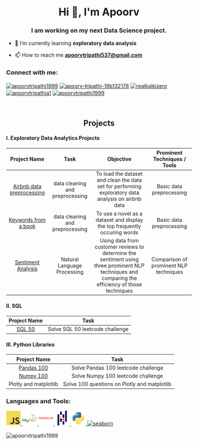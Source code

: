 <h1 align="center">Hi 👋, I'm Apoorv</h1>
<h3 align="center">I am working on my next Data Science project.</h3>

- 🌱 I’m currently learning **exploratory data analysis**

- 📫 How to reach me **apoorvtripathi537@gmail.com**

<h3 align="left">Connect with me:</h3>
<p align="left">
<a href="https://dev.to/apoorvtripathi1999" target="blank"><img align="center" src="https://raw.githubusercontent.com/rahuldkjain/github-profile-readme-generator/master/src/images/icons/Social/devto.svg" alt="apoorvtripathi1999" height="30" width="40" /></a>
<a href="https://linkedin.com/in/apoorv-tripathi-19b132178" target="blank"><img align="center" src="https://raw.githubusercontent.com/rahuldkjain/github-profile-readme-generator/master/src/images/icons/Social/linked-in-alt.svg" alt="apoorv-tripathi-19b132178" height="30" width="40" /></a>
<a href="https://kaggle.com/realkalkizero" target="blank"><img align="center" src="https://raw.githubusercontent.com/rahuldkjain/github-profile-readme-generator/master/src/images/icons/Social/kaggle.svg" alt="realkalkizero" height="30" width="40" /></a>
<a href="https://www.hackerrank.com/apoorvtripathia1" target="blank"><img align="center" src="https://raw.githubusercontent.com/rahuldkjain/github-profile-readme-generator/master/src/images/icons/Social/hackerrank.svg" alt="apoorvtripathia1" height="30" width="40" /></a>
<a href="https://www.leetcode.com/apoorvtripathi1999" target="blank"><img align="center" src="https://raw.githubusercontent.com/rahuldkjain/github-profile-readme-generator/master/src/images/icons/Social/leet-code.svg" alt="apoorvtripathi1999" height="30" width="40" /></a>
</p>
<br>
<div align="center">
 <h2><strong>Projects</strong></h2>
</div>

#### **I. Exploratory Data Analytics Projects**
|     Project Name      |               Task                |                                                                                                                                             Objective                                                                                                                                              |          Prominent Techniques / Tools          |
|:---------------------:|:---------------------------------:|:--------------------------------------------------------------------------------------------------------------------------------------------------------------------------------------------------------------------------------------------------------------------------------------------------:|:----------------------------------------------:|
|   [Airbnb data preprocessing](https://github.com/apoorvtripathi1999/Complete-Data-Science-and-ML-Project-Portfolio/blob/main/Data%20Cleaning/airbnb_data_cleaning.ipynb)    |    data cleaning and preprocessing     |                                                        To load the dataset and clean the data set for performing exploratory data analysis on airbnb data                                                        |                   Basic data preprocessing                   |
|   [Keywords from a book](https://github.com/apoorvtripathi1999/Complete-Data-Science-and-ML-Project-Portfolio/blob/main/NLP/keywords_novel.ipynb)    |    data cleaning and preprocessing     |                                                        To use a novel as a dataset and display the top frequently occuring words                                                       |                   Basic data preprocessing                   |
|   [Sentiment Analysis](https://github.com/apoorvtripathi1999/Complete-Data-Science-and-ML-Project-Portfolio/blob/main/NLP/sentiment_analysis.ipynb)   |    Natural Language Processing     |                                                        Using data from customer reviews to determine the sentiment using three prominent NLP techniques and comparing the efficiency of those techniques                                                       |                   Comparison of prominent NLP techniques                   |

#### **II. SQL**
|         Project Name         |                  Task                   |
|:----------------------------:|:---------------------------------------:|
|      [SQL 50](https://github.com/apoorvtripathi1999/sql50/blob/master/50sql.sql)      |      Solve SQL 50 leetcode challenge      |
#### **III. Python Libraries**
|         Project Name         |                  Task                   |
|:----------------------------:|:---------------------------------------:|
|      [Pandas 100](https://github.com/apoorvtripathi1999/pandas_numpy_100/blob/master/100pandas.ipynb)      |      Solve Pandas 100 leetcode challenge      |
|      [Numpy 100](https://github.com/apoorvtripathi1999/pandas_numpy_100/blob/master/100numpy.ipynb)      |      Solve Numpy 100 leetcode challenge      |
|      Plotly and matplotlib     |      Solve 100 questions on Plotly and matplotlib      |



<h3 align="left">Languages and Tools:</h3>
<p align="left"> <a href="https://developer.mozilla.org/en-US/docs/Web/JavaScript" target="_blank" rel="noreferrer"> <img src="https://raw.githubusercontent.com/devicons/devicon/master/icons/javascript/javascript-original.svg" alt="javascript" width="40" height="40"/> </a> <a href="https://www.mysql.com/" target="_blank" rel="noreferrer"> <img src="https://raw.githubusercontent.com/devicons/devicon/master/icons/mysql/mysql-original-wordmark.svg" alt="mysql" width="40" height="40"/> </a> <a href="https://www.oracle.com/" target="_blank" rel="noreferrer"> <img src="https://raw.githubusercontent.com/devicons/devicon/master/icons/oracle/oracle-original.svg" alt="oracle" width="40" height="40"/> </a> <a href="https://pandas.pydata.org/" target="_blank" rel="noreferrer"> <img src="https://raw.githubusercontent.com/devicons/devicon/2ae2a900d2f041da66e950e4d48052658d850630/icons/pandas/pandas-original.svg" alt="pandas" width="40" height="40"/> </a> <a href="https://www.python.org" target="_blank" rel="noreferrer"> <img src="https://raw.githubusercontent.com/devicons/devicon/master/icons/python/python-original.svg" alt="python" width="40" height="40"/> </a> <a href="https://seaborn.pydata.org/" target="_blank" rel="noreferrer"> <img src="https://seaborn.pydata.org/_images/logo-mark-lightbg.svg" alt="seaborn" width="40" height="40"/> </a> </p>

<p><img align="center" src="https://github-readme-stats.vercel.app/api/top-langs?username=apoorvtripathi1999&show_icons=true&locale=en&layout=compact" alt="apoorvtripathi1999" /></p>


